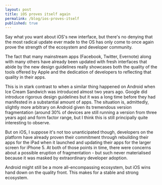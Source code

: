 ```yaml
---
layout: post
title: iOS proves itself again
permalink: /blog/ios-proves-itself
published: true
---
```

Say what you want about iOS's new interface, but there's no denying that the most radical update ever made to the OS has only come to once again prove the strength of the ecosystem and developer community.

The fact that many mainstream apps (Facebook, Twitter, Evernote) along with many others have already been updated with fresh interfaces that abide by the new design guidelines really showcases both the quality of the tools offered by Apple and the dedication of developers to reflecting that quality in their apps.

This is in stark contrast to when a similar thing happened on Android when Ice Cream Sandwich was introduced almost two years ago. Google did introduce rigorous design guidelines but it was a long time before they had manifested in a substantial amount of apps. The situation is, admittedly, slightly more arbitrary on Android given its tremendous version fragmentation (around 30% of devices are still running a version from three years ago) and form factor range, but I think this is still principally quite interesting to observe.

But on iOS, I suppose it's not too unanticipated though, developers on the platform have already proven their commitment through rebuilding their apps for the iPad when it launched and updating their apps for the larger screen for iPhone 5. At both of those points in time, there were concerns about a possible eruption of fragmentation - but such never materialised because it was masked by extraordinary developer adoption.

Android might still be a more all-encompassing ecosystem, but iOS wins hand down on the quality front. This makes for a stable and strong ecosystem.
